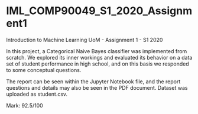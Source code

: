 # IML_COMP90049_S1_2020_Assignment1
Introduction to Machine Learning UoM - Assignment 1 - S1 2020

In this project, a Categorical Naive Bayes classifier was implemented from scratch. We explored its inner workings and evaluated its behavior on a data set of student performance in high school, and on this basis we responded to some conceptual questions.

The report can be seen within the Jupyter Notebook file, and the report questions and details may also be seen in the PDF document. Dataset was uploaded as student.csv.

Mark: 92.5/100

